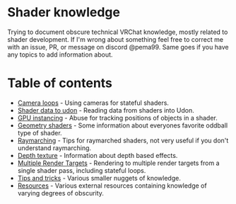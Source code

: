# Shader knowledge
Trying to document obscure technical VRChat knowledge, mostly related to shader development. If I'm wrong about something feel free to correct me with an issue, PR, or message on discord @pema99. Same goes if you have any topics to add information about.

# Table of contents
- [Camera loops](camera-loops.md) - Using cameras for stateful shaders.
- [Shader data to udon](shader-data-to-udon.md) - Reading data from shaders into Udon.
- [GPU instancing](gpu-instancing.md) - Abuse for tracking positions of objects in a shader.
- [Geometry shaders](geometry-shaders.md) - Some information about everyones favorite oddball type of shader.
- [Raymarching](raymarching.md) - Tips for raymarched shaders, not very useful if you don't understand raymarching.
- [Depth texture](depth-texture.md) - Information about depth based effects.
- [Multiple Render Targets](mrt.md) - Rendering to multiple render targets from a single shader pass, including stateful loops.
- [Tips and tricks](tips-and-tricks.md) - Various smaller nuggets of knowledge.
- [Resources](resources.md) - Various external resources containing knowledge of varying degrees of obscurity.
